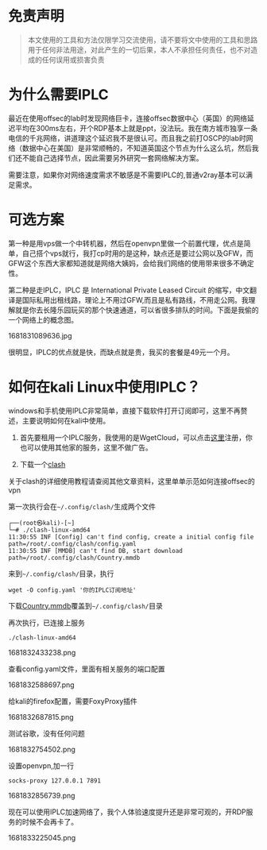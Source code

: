 # 免责声明
> 本文使用的工具和方法仅限学习交流使用，请不要将文中使用的工具和思路用于任何非法用途，对此产生的一切后果，本人不承担任何责任，也不对造成的任何误用或损害负责

# 为什么需要IPLC

最近在使用offsec的lab时发现网络巨卡，连接offsec数据中心（英国）的网络延迟平均在300ms左右，开个RDP基本上就是ppt，没法玩。我在南方城市独享一条电信的千兆网络，讲道理这个延迟我不是很认可。而且我之前打OSCP的lab时网络（数据中心在美国）是非常顺畅的，不知道英国这个节点为什么这么坑，然后我们还不能自己选择节点，因此需要另外研究一套网络解决方案。

需要注意，如果你对网络速度需求不敏感是不需要IPLC的,普通v2ray基本可以满足需求。

# 可选方案

第一种是用vps做一个中转机器，然后在openvpn里做一个前置代理，优点是简单，自己搭个vps就行，我打cp时用的是这种，缺点还是要过公网以及GFW，而GFW这个东西大家都知道就是网络大姨妈，会给我们网络的使用带来很多不确定性。

第二种是走IPLC，IPLC 是 International Private Leased Circuit 的缩写，中文翻译是国际私用出租线路，理论上不用过GFW,而且是私有路线，不用走公网。我理解就是你去长隆乐园玩买的那个快速通道，可以省很多排队的时间。下面是我偷的一个网络上的概念图。

1681831089636.jpg



很明显，IPLC的优点就是快，而缺点就是贵，我买的套餐是49元一个月。

# 如何在kali Linux中使用IPLC？

windows和手机使用IPLC非常简单，直接下载软件打开订阅即可，这里不再赘述，主要说明如何在kali中使用。

1. 首先要租用一个IPLC服务，我使用的是WgetCloud，可以点击[这里](https://invite.wgetcloud.ltd/auth/register?code=i37y)注册，你也可以使用其他家的服务，这里不做广告。

2. 下载一个[clash](https://github.com/Dreamacro/clash/releases/tag/premium)

关于clash的详细使用教程请查阅其他文章资料，这里单单示范如何连接offsec的vpn

第一次执行会在```~/.config/clash/```生成两个文件
```
┌──(root㉿kali)-[~]
└─# ./clash-linux-amd64                       
11:30:55 INF [Config] can't find config, create a initial config file path=/root/.config/clash/config.yaml
11:30:55 INF [MMDB] can't find DB, start download path=/root/.config/clash/Country.mmdb

```


来到```~/.config/clash/```目录，执行


```
wget -O config.yaml '你的IPLC订阅地址'
```

下载[Country.mmdb](https://github.com/Dreamacro/maxmind-geoip/releases/latest/download/Country.mmdb)覆盖到```~/.config/clash/```目录


再次执行，已连接上服务
```
./clash-linux-amd64
```

1681832433238.png


查看config.yaml文件，里面有相关服务的端口配置

1681832588697.png


给kali的firefox配置，需要FoxyProxy插件

1681832687815.png

测试谷歌，没有任何问题

1681832754502.png


设置openvpn,加一行

```
socks-proxy 127.0.0.1 7891
```

1681832856739.png


现在可以使用IPLC加速网络了，我个人体验速度提升还是非常可观的，开RDP服务的时候不会再卡了。


1681833225045.png